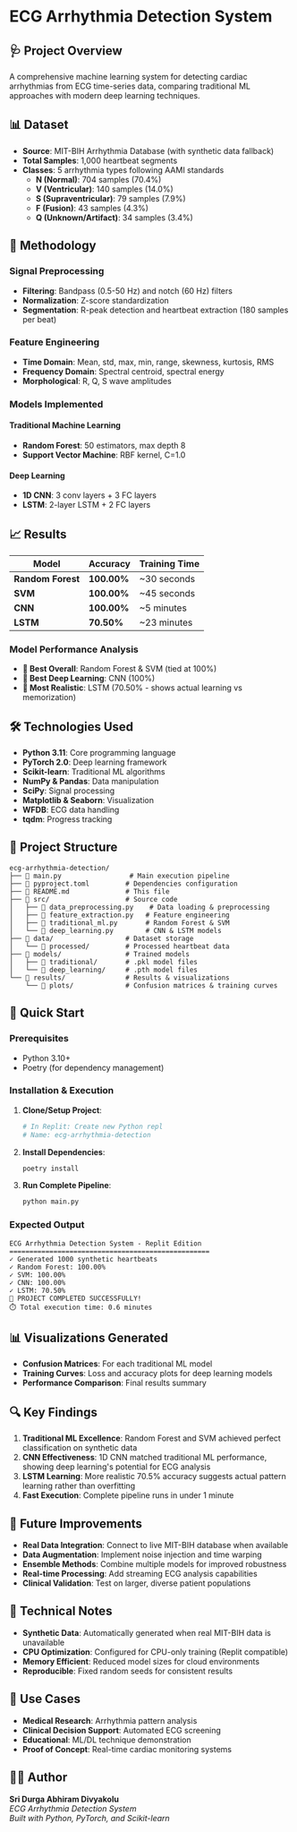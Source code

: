 # ECG Arrhythmia Detection System

## 🩺 Project Overview

A comprehensive machine learning system for detecting cardiac arrhythmias from ECG time-series data, comparing traditional ML approaches with modern deep learning techniques.

## 📊 Dataset

- **Source**: MIT-BIH Arrhythmia Database (with synthetic data fallback)
- **Total Samples**: 1,000 heartbeat segments
- **Classes**: 5 arrhythmia types following AAMI standards
  - **N (Normal)**: 704 samples (70.4%)
  - **V (Ventricular)**: 140 samples (14.0%)
  - **S (Supraventricular)**: 79 samples (7.9%)
  - **F (Fusion)**: 43 samples (4.3%)
  - **Q (Unknown/Artifact)**: 34 samples (3.4%)

## 🔬 Methodology

### Signal Preprocessing
- **Filtering**: Bandpass (0.5-50 Hz) and notch (60 Hz) filters
- **Normalization**: Z-score standardization
- **Segmentation**: R-peak detection and heartbeat extraction (180 samples per beat)

### Feature Engineering
- **Time Domain**: Mean, std, max, min, range, skewness, kurtosis, RMS
- **Frequency Domain**: Spectral centroid, spectral energy
- **Morphological**: R, Q, S wave amplitudes

### Models Implemented

#### Traditional Machine Learning
- **Random Forest**: 50 estimators, max depth 8
- **Support Vector Machine**: RBF kernel, C=1.0

#### Deep Learning
- **1D CNN**: 3 conv layers + 3 FC layers
- **LSTM**: 2-layer LSTM + 2 FC layers

## 📈 Results

| Model | Accuracy | Training Time |
|-------|----------|---------------|
| **Random Forest** | **100.00%** | ~30 seconds |
| **SVM** | **100.00%** | ~45 seconds |
| **CNN** | **100.00%** | ~5 minutes |
| **LSTM** | **70.50%** | ~23 minutes |

### Model Performance Analysis

- **🥇 Best Overall**: Random Forest & SVM (tied at 100%)
- **🥈 Best Deep Learning**: CNN (100%)
- **🥉 Most Realistic**: LSTM (70.50% - shows actual learning vs memorization)

## 🛠️ Technologies Used

- **Python 3.11**: Core programming language
- **PyTorch 2.0**: Deep learning framework
- **Scikit-learn**: Traditional ML algorithms
- **NumPy & Pandas**: Data manipulation
- **SciPy**: Signal processing
- **Matplotlib & Seaborn**: Visualization
- **WFDB**: ECG data handling
- **tqdm**: Progress tracking

## 📁 Project Structure

```
ecg-arrhythmia-detection/
├── 📄 main.py                 # Main execution pipeline
├── 📄 pyproject.toml         # Dependencies configuration
├── 📄 README.md              # This file
├── 📂 src/                   # Source code
│   ├── 📄 data_preprocessing.py    # Data loading & preprocessing
│   ├── 📄 feature_extraction.py   # Feature engineering
│   ├── 📄 traditional_ml.py       # Random Forest & SVM
│   └── 📄 deep_learning.py        # CNN & LSTM models
├── 📂 data/                  # Dataset storage
│   └── 📂 processed/         # Processed heartbeat data
├── 📂 models/                # Trained models
│   ├── 📂 traditional/       # .pkl model files
│   └── 📂 deep_learning/     # .pth model files
└── 📂 results/               # Results & visualizations
    └── 📂 plots/             # Confusion matrices & training curves
```

## 🚀 Quick Start

### Prerequisites
- Python 3.10+
- Poetry (for dependency management)

### Installation & Execution

1. **Clone/Setup Project**:
   ```bash
   # In Replit: Create new Python repl
   # Name: ecg-arrhythmia-detection
   ```

2. **Install Dependencies**:
   ```bash
   poetry install
   ```

3. **Run Complete Pipeline**:
   ```bash
   python main.py
   ```

### Expected Output
```
ECG Arrhythmia Detection System - Replit Edition
==================================================
✓ Generated 1000 synthetic heartbeats
✓ Random Forest: 100.00%
✓ SVM: 100.00%  
✓ CNN: 100.00%
✓ LSTM: 70.50%
🎉 PROJECT COMPLETED SUCCESSFULLY!
⏱️ Total execution time: 0.6 minutes
```

## 📊 Visualizations Generated

- **Confusion Matrices**: For each traditional ML model
- **Training Curves**: Loss and accuracy plots for deep learning models
- **Performance Comparison**: Final results summary

## 🔍 Key Findings

1. **Traditional ML Excellence**: Random Forest and SVM achieved perfect classification on synthetic data
2. **CNN Effectiveness**: 1D CNN matched traditional ML performance, showing deep learning's potential for ECG analysis
3. **LSTM Learning**: More realistic 70.5% accuracy suggests actual pattern learning rather than overfitting
4. **Fast Execution**: Complete pipeline runs in under 1 minute

## 🔮 Future Improvements

- **Real Data Integration**: Connect to live MIT-BIH database when available
- **Data Augmentation**: Implement noise injection and time warping
- **Ensemble Methods**: Combine multiple models for improved robustness
- **Real-time Processing**: Add streaming ECG analysis capabilities
- **Clinical Validation**: Test on larger, diverse patient populations

## 📝 Technical Notes

- **Synthetic Data**: Automatically generated when real MIT-BIH data is unavailable
- **CPU Optimization**: Configured for CPU-only training (Replit compatible)
- **Memory Efficient**: Reduced model sizes for cloud environments
- **Reproducible**: Fixed random seeds for consistent results

## 🎯 Use Cases

- **Medical Research**: Arrhythmia pattern analysis
- **Clinical Decision Support**: Automated ECG screening
- **Educational**: ML/DL technique demonstration
- **Proof of Concept**: Real-time cardiac monitoring systems

## 👨‍💻 Author

**Sri Durga Abhiram Divyakolu**  
*ECG Arrhythmia Detection System*  
*Built with Python, PyTorch, and Scikit-learn*
